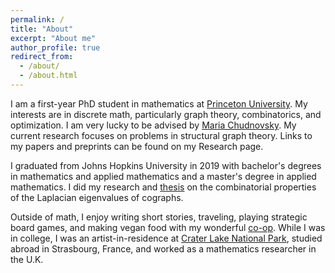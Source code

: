 ```yaml
---
permalink: /
title: "About"
excerpt: "About me"
author_profile: true
redirect_from:
  - /about/
  - /about.html
---
```


I am a first-year PhD student in mathematics at [Princeton University](https://www.pacm.princeton.edu/). My interests are in discrete math, particularly graph theory, combinatorics, and optimization. I am very lucky to be advised by [Maria Chudnovsky](https://web.math.princeton.edu/~mchudnov/). My current research focuses on problems in structural graph theory. Links to my papers and preprints can be found on my Research page. 

I graduated from Johns Hopkins University in 2019 with bachelor's degrees in mathematics and applied mathematics and a master's degree in applied mathematics. I did my research and [thesis](https://jscholarship.library.jhu.edu/bitstream/handle/1774.2/61684/ABRISHAMI-THESIS-2019.pdf) on the combinatorial properties of the Laplacian eigenvalues of cographs.

Outside of math, I enjoy writing short stories, traveling, playing strategic board games, and making vegan food with my wonderful [co-op](https://twod.princeton.edu/). While I was in college, I was an artist-in-residence at [Crater Lake National Park](https://www.nps.gov/crla/index.htm), studied abroad in Strasbourg, France, and worked as a mathematics researcher in the U.K.

